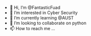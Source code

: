 - 👋 Hi, I’m @FantasticFuad
- 👀 I’m interested in Cyber Security
- 🌱 I’m currently learning @AUST
- 💞️ I’m looking to collaborate on python
- 📫 How to reach me ...

<!---
FantasticFuad/FantasticFuad is a ✨ special ✨ repository because its `README.md` (this file) appears on your GitHub profile.
You can click the Preview link to take a look at your changes.
--->
